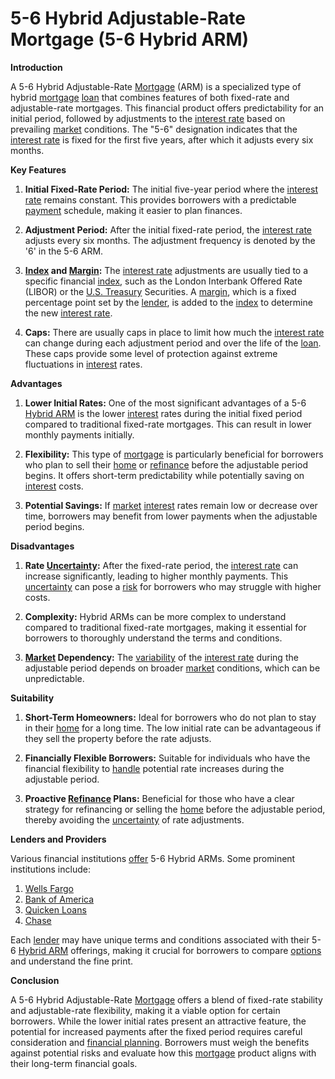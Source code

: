# 5-6 Hybrid Adjustable-Rate Mortgage (5-6 Hybrid ARM)

**Introduction**

A 5-6 Hybrid Adjustable-Rate [Mortgage](../m/mortgage.md) (ARM) is a specialized type of hybrid [mortgage](../m/mortgage.md) [loan](../l/loan.md) that combines features of both fixed-rate and adjustable-rate mortgages. This financial product offers predictability for an initial period, followed by adjustments to the [interest rate](../i/interest_rate.md) based on prevailing [market](../m/market.md) conditions. The "5-6" designation indicates that the [interest rate](../i/interest_rate.md) is fixed for the first five years, after which it adjusts every six months.

**Key Features**

1. **Initial Fixed-Rate Period:** The initial five-year period where the [interest rate](../i/interest_rate.md) remains constant. This provides borrowers with a predictable [payment](../p/payment.md) schedule, making it easier to plan finances.

2. **Adjustment Period:** After the initial fixed-rate period, the [interest rate](../i/interest_rate.md) adjusts every six months. The adjustment frequency is denoted by the '6' in the 5-6 ARM.

3. **[Index](../i/index_instrument.md) and [Margin](../m/margin.md):** The [interest rate](../i/interest_rate.md) adjustments are usually tied to a specific financial [index](../i/index_instrument.md), such as the London Interbank Offered Rate (LIBOR) or the [U.S. Treasury](../u/u.s._treasury.md) Securities. A [margin](../m/margin.md), which is a fixed percentage point set by the [lender](../l/lender.md), is added to the [index](../i/index_instrument.md) to determine the new [interest rate](../i/interest_rate.md).

4. **Caps:** There are usually caps in place to limit how much the [interest rate](../i/interest_rate.md) can change during each adjustment period and over the life of the [loan](../l/loan.md). These caps provide some level of protection against extreme fluctuations in [interest](../i/interest.md) rates.

**Advantages**

1. **Lower Initial Rates:** One of the most significant advantages of a 5-6 [Hybrid ARM](../h/hybrid_arm.md) is the lower [interest](../i/interest.md) rates during the initial fixed period compared to traditional fixed-rate mortgages. This can result in lower monthly payments initially.

2. **Flexibility:** This type of [mortgage](../m/mortgage.md) is particularly beneficial for borrowers who plan to sell their [home](../h/home.md) or [refinance](../r/refinance.md) before the adjustable period begins. It offers short-term predictability while potentially saving on [interest](../i/interest.md) costs.

3. **Potential Savings:** If [market](../m/market.md) [interest](../i/interest.md) rates remain low or decrease over time, borrowers may benefit from lower payments when the adjustable period begins.

**Disadvantages**

1. **Rate [Uncertainty](../u/uncertainty_in_trading.md):** After the fixed-rate period, the [interest rate](../i/interest_rate.md) can increase significantly, leading to higher monthly payments. This [uncertainty](../u/uncertainty_in_trading.md) can pose a [risk](../r/risk.md) for borrowers who may struggle with higher costs.

2. **Complexity:** Hybrid ARMs can be more complex to understand compared to traditional fixed-rate mortgages, making it essential for borrowers to thoroughly understand the terms and conditions.

3. **[Market](../m/market.md) Dependency:** The [variability](../v/variability.md) of the [interest rate](../i/interest_rate.md) during the adjustable period depends on broader [market](../m/market.md) conditions, which can be unpredictable.

**Suitability**

1. **Short-Term Homeowners:** Ideal for borrowers who do not plan to stay in their [home](../h/home.md) for a long time. The low initial rate can be advantageous if they sell the property before the rate adjusts.

2. **Financially Flexible Borrowers:** Suitable for individuals who have the financial flexibility to [handle](../h/handle.md) potential rate increases during the adjustable period.

3. **Proactive [Refinance](../r/refinance.md) Plans:** Beneficial for those who have a clear strategy for refinancing or selling the [home](../h/home.md) before the adjustable period, thereby avoiding the [uncertainty](../u/uncertainty_in_trading.md) of rate adjustments.

**Lenders and Providers**

Various financial institutions [offer](../o/offer.md) 5-6 Hybrid ARMs. Some prominent institutions include:

1. [Wells Fargo](https://www.wellsfargo.com/)
2. [Bank of America](https://www.bankofamerica.com/)
3. [Quicken Loans](https://www.quickenloans.com/)
4. [Chase](https://www.chase.com/)

Each [lender](../l/lender.md) may have unique terms and conditions associated with their 5-6 [Hybrid ARM](../h/hybrid_arm.md) offerings, making it crucial for borrowers to compare [options](../o/options.md) and understand the fine print.

**Conclusion**

A 5-6 Hybrid Adjustable-Rate [Mortgage](../m/mortgage.md) offers a blend of fixed-rate stability and adjustable-rate flexibility, making it a viable option for certain borrowers. While the lower initial rates present an attractive feature, the potential for increased payments after the fixed period requires careful consideration and [financial planning](../f/financial_planning.md). Borrowers must weigh the benefits against potential risks and evaluate how this [mortgage](../m/mortgage.md) product aligns with their long-term financial goals.